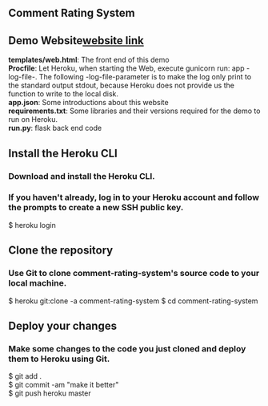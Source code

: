 ## Comment Rating System
## Demo Website[website link](https://comment-rating-system.herokuapp.com/)

**templates/web.html**: The front end of this demo  
**Procfile**: Let Heroku, when starting the Web, execute gunicorn run: app -log-file-. The following -log-file-parameter is to make the log only print to the standard output stdout, because Heroku does not provide us the function to write to the local disk.  
**app.json**: Some introductions about this website  
**requirements.txt**: Some libraries and their versions required for the demo to run on Heroku.  
**run.py**: flask back end code  

## Install the Heroku CLI  
### Download and install the Heroku CLI.  
### If you haven't already, log in to your Heroku account and follow the prompts to create a new SSH public key.  
$ heroku login


## Clone the repository  
### Use Git to clone comment-rating-system's source code to your local machine.  
$ heroku git:clone -a comment-rating-system
$ cd comment-rating-system  


## Deploy your changes
### Make some changes to the code you just cloned and deploy them to Heroku using Git.
$ git add .  
$ git commit -am "make it better"  
$ git push heroku master  
